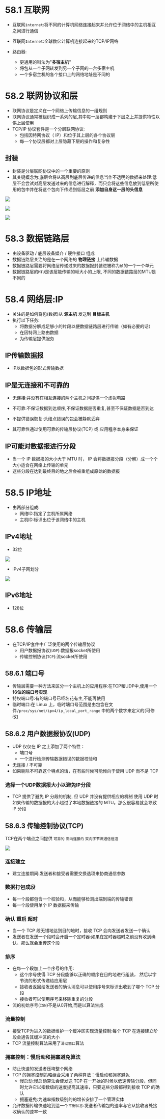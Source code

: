 # 58.1 互联网
- 互联网`internet`:将不同的计算机网络连接起来并允许位于网络中的主机相互之间进行通信
- 互联网`Internet`:全球数亿计算机连接起来的TCP/IP网络

- 路由器:
    - 更通用的叫法为"**多宿主机**"
    - 将包从一个子网转发到另一个子网的一台多宿主机
    - 一个多宿主机的各个接口上的网络地址是不同的

# 58.2 联网协议和层
- 联网协议是定义在一个网络上传输信息的一组规则
- 联网协议通常被组织成一系列的层,其中每一层都构建于下层之上并提供特性以供上层使用
- TCP/IP 协议套件是一个分层联网协议:
    - 包括因特网协议（ IP）和位于其上层的各个协议层
    - 每一个协议层都对上层隐藏下层的操作和复杂性

## 封装
- 封装是分层联网协议中的一个重要的原则
- 其关键概念为:底层会将从高层到底层传递的信息当作不透明的数据来处理:低层不会尝试对高层发送过来的信息进行解释，而只会将这些信息放到低层所使用的包中并在将这个包向下传递到低层之前 **添加自身这一层的头信息**

![](https://s3.bmp.ovh/imgs/2022/05/23/a5464e3432df8b5f.png)

![](https://s3.bmp.ovh/imgs/2022/05/23/812195966abc4687.png)

![](https://s3.bmp.ovh/imgs/2022/05/23/0ec75013c8546bd2.png)

# 58.3 数据链路层
- 由设备驱动 / 底层设备媒介 / 硬件接口 组成
- 数据链路层关注的是在一个网络的 **物理链接** 上传输数据
- 数据链路层需要将网络层传递过来的数据报封装进被称为`帧`的一个一个单元
- 数据链路层的`MTU`是该层能传输的帧大小的上限, 不同的数据链路层的MTU是不同的

# 58.4 网络层:IP
- 关注的是如何将包(数据)从 **源主机** 发送到 **目标主机**
- 执行以下任务:
    - 将数据分解成足够小的片段以便数据链路层进行传输（如有必要的话）
    - 在因特网上路由数据
    - 为传输层提供服务

## IP传输数据报
- IP以数据包的形式传输数据

## IP是无连接和不可靠的
- 无连接:并没有在相互连接的两个主机之间提供一个虚拟电路
- 不可靠:不保证数据到达顺序,不保证数据是否重复,甚至不保证数据是否到达
- 不提供错误恢复:头结点错误的包会被静默丢弃

- 其可靠性通过使用可靠的传输层协议(TCP) 或 应用程序本身来保证

## IP可能对数据报进行分段
- 当一个 IP 数据报的大小大于 MTU 时， IP 会将数据报分段（分解）成一个个大小适合在网络上传输的单元
- 这些分段在达到最终目的地之后会被重组成原始的数据报

# 58.5 IP地址
- 由两部分组成:
    - 网络ID:指定了主机所属网络
    - 主机ID:标识出位于该网络中的主机

## IPv4地址
- 32位

![](https://s3.bmp.ovh/imgs/2022/05/23/1cc9455b8c744e3d.png)

- IPv4子网划分

![](https://cdn.jsdelivr.net/gh/Daz-3ux/Img-hosting@master/202205232019997.png)

## IPv6地址
- 128位

# 58.6 传输层
- 在TCP/IP套件中广泛使用的两个传输层协议
    - 用户数据报协议(`UDP`):数据报socket所使用
    - 传输控制协议(`TCP`):流socket所使用

## 58.6.1 端口号
- 传输层需要一种方法来区分一个主机上的应用程序:在TCP和UDP中,使用一个 **16位的端口号实现**
- 特权端口号:有的端口号已经名花有主,不能再使用
- 临时端口:在 Linux 上，临时端口号范围是由包含在文件`/proc/sys/net/ipv4/ip_local_port_range` 中的两个数字来定义的(可修改)

## 58.6.2 用户数据报协议(UDP)
- UDP 仅仅在 IP 之上添加了两个特性： 
    - 端口号
    - 一个进行检测传输数据错误的数据校验和
- 无连接 / 不可靠
- 如果剔除不可靠这个特点的话，在有些时候可能倾向于使用 UDP 而不是 TCP

### 选择一个UDP数据报大小以避免IP分段
- TCP 提供了避免 IP 分段的机制, 但 UDP 并没有提供相应的机制
使用 UDP 时如果传输的数据报的大小超过了本地数据链接的 MTU，那么很容易就会导致 IP 分段

## 58.6.3 传输控制协议(TCP)
TCP在两个端点之间提供 `可靠的` `面向连接的` `双向字节流通信信道`

![](https://raw.githubusercontent.com/Daz-3ux-Img/Img-hosting/master/202205232052812.png)

### 连接建立
- 建立连接期间:发送者和接受者需要交换选项来协商通信参数

### 数据打包成段
- 每一个段都包含一个校验和，从而能够检测出端到端的传输错误
- 每一个段使用单个 IP 数据报来传输

### 确认 重启 超时
- 当一个 TCP 段无错地达到目的地时，接收 TCP 会向发送者发送一个确认
- 发送者在发送一个段时会开启一个定时器:如果在定时器超时之前没有收到确认，那么就会重传这个段

### 排序
- 在每一个段加上一个序号的作用:
    - 这个序号使得 TCP 分段能够以正确的顺序在目的地进行组装， 然后以字节流的形式传递给应用层
    - 接收者返回给发送者的确认消息可以使用序号来标识出收到了哪个 TCP 分段
    - 接收者可以使用序号来移除重复的分段
- 流的初始序号(`ISN`)不是从0开始,而是以算法生成

### 流量控制
- 接受TCP为进入的数据维护一个缓冲区实现流量控制:每个 TCP 在连接建立阶段会通告其缓冲区的大小
-  TCP 流量控制算法采用了`滑动窗口`算法

### 拥塞控制：慢启动和拥塞避免算法
- 防止快速的发送者压垮整个网络
- TCP 的拥塞控制策略组合采用了两种算法：慢启动和拥塞避免
    - 慢启动:慢启动算法会使发送 TCP 在一开始的时候以低速传输分段，但同时允许它以指数级的速度提高其速率，只要这些分段都得到接收 TCP 的确认
    - 拥塞避免:为速率指数级别的的增长安排了一个管理实体
- 允许数据传输快速地到达一个`平衡状态`:发送者传输包的速率与它从接收者处接收确认的速率一致

